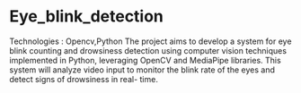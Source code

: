 # Eye_blink_detection
Technologies : Opencv,Python The project aims to develop a system for eye blink counting and drowsiness detection using computer vision techniques implemented in Python, leveraging OpenCV and MediaPipe libraries. This system will analyze video input to monitor the blink rate of the eyes and detect signs of drowsiness in real- time.
